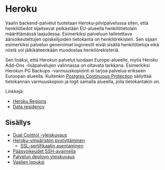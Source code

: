 # Heroku

Vaalin backend-palvelut tuotetaan Heroku-pilvipalvelussa siten, että
henkilötiedot sijaitsevat pelkästään EU-alueella henkilötietolain määrittämässä
laajudessa. Esimerkiksi palveluun talletettava äänioikeutettujen opiskelijoiden
tietokanta on henkilörekisteri. Sen sijaan esimerkiksi palvelun generoimat
logiviestit eivät sisällä henkilötietoja eikä niistä voi
jälkikäteenkään muodostaa henkilörekisteriä.

Sen lisäksi, että Herokun palvelut luodaan Europe-alueelle, myös Heroku Add-Ons
-lisäpalvelujen valinnassa on oltavata tarkkana. Esimerkiksi Herokun PG Backups
-varmuuskopiointi ei tarjoa palvelua erikseen Euroopan alueella. Kuitenkin
[Postgres Continuous
Protection](https://devcenter.heroku.com/articles/heroku-postgres-data-safety-and-continuous-protection)
säilyttää tietokannan varmuuskopion ja logit samalla alueella, jolla
tietokantakin on.


Linkkejä:
* [Heroku Regions](https://devcenter.heroku.com/articles/regions)
* [Data residency](https://devcenter.heroku.com/articles/regions#data-residency)


## Sisällys

* [Dual Control -yleiskuvaus](dual-control.md)
* [Heroku-ympäristön pystyttäminen](environment.md)
  - [SSL-sertifikaatin asentaminen](ssl-cert.md)
* [Pääsyoikeudet SSH-avaimella](ssh-key.md)
* [Palvelun deployn yleiskuvaus](deploy.md)
* [Vaalien lopuksi](removal.md)
